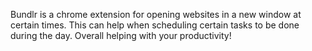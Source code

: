 Bundlr is a chrome extension for opening websites in a new window at certain times. This can help when scheduling certain tasks to be done during the day. Overall helping with your productivity!
